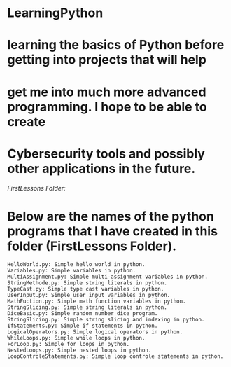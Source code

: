 # LearningPython
# learning the basics of Python before getting into projects that will help
# get me into much more advanced programming. I hope to be able to create
# Cybersecurity tools and possibly other applications in the future.

*FirstLessons Folder:*
# Below are the names of the python programs that I have created in this folder (FirstLessons Folder).
    HelloWorld.py: Simple hello world in python.
    Variables.py: Simple variables in python.
    MultiAssignment.py: Simple multi-assignment variables in python.
    StringMethode.py: Simple string literals in python.
    TypeCast.py: Simple type cast variables in python.
    UserInput.py: Simple user input variables in python.
    MathFuction.py: Simple math function variables in python.
    StringSlicing.py: Simple string literals in python.
    DiceBasic.py: Simple random number dice program.
    StringSlicing.py: Simple string slicing and indexing in python.
    IfStatements.py: Simple if statements in python.
    LogicalOperators.py: Simple logical operators in python.
    WhileLoops.py: Simple while loops in python.
    ForLoop.py: Simple for loops in python.
    NestedLoops.py: Simple nested loops in python.
    LoopControleStatements.py: Simple loop controle statements in python.
    
